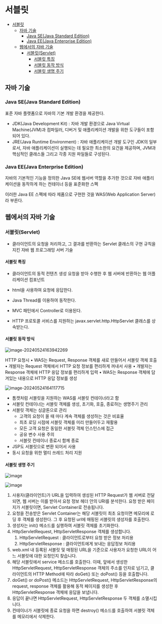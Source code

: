 # 서블릿

- [서블릿](#서블릿)
  - [자바 기술](#자바-기술)
    - [Java SE(Java Standard Edition)](#java-sejava-standard-edition)
    - [Java EE(Java Enterprise Edition)](#java-eejava-enterprise-edition)
  - [웹에서의 자바 기술](#웹에서의-자바-기술)
    - [서블릿(Servlet)](#서블릿servlet)
      - [서블릿 특징](#서블릿-특징)
      - [서블릿 동작 방식](#서블릿-동작-방식)
      - [서블릿 생명 주기](#서블릿-생명-주기)


## 자바 기술

### Java SE(Java Standard Edition)

표준 자바 플랫폼으로 자바의 기본 개발 환경을 제공한다.

- JDK(Java Development Kit) : 자바 개발 환경으로 Java Virtual Machine(JVM)과 컴파일러, 디버거 및 애플리케이션 개발을 위한 도구들이 포함되어 있다.
- JRE(Java Runtime Environment) : 자바 애플리케이션 개발 도구인 JDK의 일부로서, 자바 애플리케이션이 실행되는 데 필요한 최소한의 요건을 제공하며, JVM과 핵심적인 클래스들 그리고 각종 지원 파일들로 구성된다.

### Java EE(Java Enterprise Edition)

자바의 기본적인 기능을 정의한 Java SE에 웹서버 역할을 추가한 것으로 자바 애플리케이션을 동작하게 하는 컨테이너 등을 표준화한 스펙

이러한 Java EE 스펙에 따라 제품으로 구현한 것을 WAS(Web Application Server)라 부른다.

## 웹에서의 자바 기술

### 서블릿(Servlet)

- 클라이언트의 요청을 처리하고, 그 결과를 반환하는 Servlet 클래스의 구현 규칙을 지킨 자바 웹 프로그래밍 서버 기술

#### 서블릿 특징

- 클라이언트의 동적 컨텐츠 생성 요청을 받아 수행한 후 웹 서버에 반환하는 웹 어플리케이션 컴포넌트

- html을 사용하여 요청에 응답한다.

- Java Thread를 이용하여 동작한다.

- MVC 패턴에서 Controller로 이용된다.

- HTTP 프로토콜 서비스를 지원하는 javax.servlet.http.HttpServlet 클래스를 상속받는다.

#### 서블릿 동작 방식

![image-20240524163942269](C:\Users\DongminShin\AppData\Roaming\Typora\typora-user-images\image-20240524163942269.png)

HTTP 요청시
• WAS는 Request, Response 객체를 새로 만들어서 서블릿 객체 호출
• 개발자는 Request 객체에서 HTTP 요청 정보를 편리하게 꺼내서 사용
• 개발자는 Response 객체에 HTTP 응답 정보를 편리하게 입력
• WAS는 Response 객체에 담겨있는 내용으로 HTTP 응답 정보를 생성

![image-20240524164117715](C:\Users\DongminShin\AppData\Roaming\Typora\typora-user-images\image-20240524164117715.png)

- 톰캣처럼 서블릿을 지원하는 WAS를 서블릿 컨테이너라고 함
- 서블릿 컨테이너는 서블릿 객체를 생성, 초기화, 호출, 종료하는 생명주기 관리
- 서블릿 객체는 싱글톤으로 관리
  - 고객의 요청이 올 때 마다 계속 객체를 생성하는 것은 비효율
  - 최초 로딩 시점에 서블릿 객체를 미리 만들어두고 재활용
  - 모든 고객 요청은 동일한 서블릿 객체 인스턴스에 접근
  - 공유 변수 사용 주의
  - 서블릿 컨테이너 종료시 함께 종료
- JSP도 서블릿으로 변환 되어서 사용
- 동시 요청을 위한 멀티 쓰레드 처리 지원

#### 서블릿 생명 주기

![image](https://user-images.githubusercontent.com/52997401/223451135-bb90ab12-4f4a-44cc-a88c-38e670264c64.png)

![image](https://user-images.githubusercontent.com/52997401/223442706-34c6532e-e664-41be-b739-2aa21c96d653.png)

1. 사용자(클라이언트)가 URL을 입력하여 생성된 HTTP Request가 웹 서버로 전달되면, 웹 서버는 이를 받아서 요청 정보 헤더 안의 URI를 분석한다. 요청 받은 페이지가 서블릿이면, Servlet Container로 전송됩니다.
2. 요청을 전송받은 Servlet Container는 해당 서블릿이 최초 요청이면 메모리에 로딩 후 객체를 생성한다. 그 후 요청된 url에 매핑된 서블릿의 생성자를 호출한다.
3. 생성자는 init() 메소드를 실행하여 서블릿 객체를 초기화한다.
4. HttpServletRequest, HttpServletResponse 객체를 생성합니다.
   1. HttpServletRequest : 클라이언트로부터 요청 받은 정보 처리용
   2. HttpServletResponse : 클라이언트에게 보내는 응답정보 처리용
5. web.xml 내 등록된 서블릿 및 매핑된 URL을 기준으로 사용자가 요청한 URL이 어느 서블릿에 대한 요청인지 찾습니다.
6. 해당 서블릿에서 service 메소드를 호출한다. 이때, 앞에서 생성한 HttpServletRequest, HttpServletResponse 객체의 주소를 인자로 넘기고, 클라이언트의 HTTP Method에 따라 doGet() 또는 doPost() 등을 호출합니다.
7. doGet() or doPost() 메소드는 HttpServletRequest, HttpServletResponse의 request, response 객체를 활용해 동적 페이지를 생성한 후 HttpServletResponse 객체에 응답을 보냅니다.
8. 응답이 끝나면 HttpServletRequest, HttpServletResponse 두 객체를 소멸시킵니다.
9. 컨테이너가 서블릿에 종료 요청을 하면 destroy() 메소드를 호출하여 서블릿 객체를 메모리에서 삭제한다.